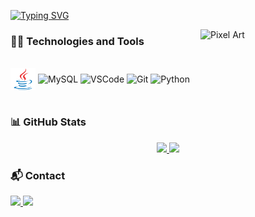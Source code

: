 [![Typing SVG](https://readme-typing-svg.herokuapp.com?font=Fira+Code&pause=1000&width=435&lines=Bem+vindos+%3A)](https://git.io/typing-svg)

<img src="https://github.com/user-attachments/assets/3dd95ed7-9349-404f-8506-a3ad9a4cf5fb" alt="Pixel Art" align="right" width="200">

### 👩‍💻 Technologies and Tools

<div style="display: inline_block"><br>
  <img align="center" alt="Java" height="35" width="40" src="https://raw.githubusercontent.com/devicons/devicon/master/icons/java/java-original.svg">
  <img align="center" alt="MySQL" height="60" width="40" src="https://cdn.jsdelivr.net/gh/devicons/devicon/icons/mysql/mysql-original-wordmark.svg">       
  <img align="center" alt="VSCode" height="35" width="40" src="https://cdn.jsdelivr.net/gh/devicons/devicon/icons/vscode/vscode-original.svg">
  <img align="center" alt="Git" height="35" width="40" src="https://cdn.jsdelivr.net/gh/devicons/devicon/icons/git/git-original.svg">
  <img align="center" alt="Python" height="40" width="40" src="https://cdn.jsdelivr.net/gh/devicons/devicon@latest/icons/python/python-original.svg" />
</div><br>

### 📊 GitHub Stats

<div align="center">
  <a href="https://github.com/SaraVitoria2006">
    <img height="195px" src="https://github-readme-stats.vercel.app/api?username=SaraVitoria2006&show_icons=true&theme=one_dark_pro&include_all_commits=true&count_private=true"/>
    <img height="195px" src="https://github-readme-stats.vercel.app/api/top-langs/?username=SaraVitoria2006&layout=compact&langs_count=7&theme=one_dark_pro"/>
  </a>
</div>

### 📬 Contact

<div> 
  <a href="https://www.linkedin.com/in/sara-vitoria-9b2a6b27b/" target="_blank">
    <img src="https://img.shields.io/badge/-LinkedIn-%230077B5?style=for-the-badge&logo=linkedin&logoColor=white">
  </a> 
  <a href="mailto:saravitoria20019@gmail.com">
    <img src="https://img.shields.io/badge/-Gmail-%23333?style=for-the-badge&logo=gmail&logoColor=white">
  </a>
</div>
